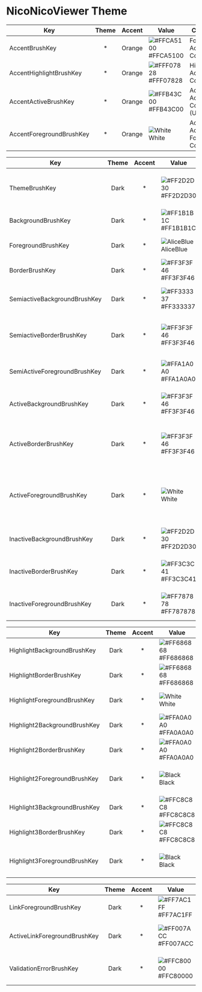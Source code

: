 ﻿# NicoNicoViewer Theme

|Key|Theme|Accent|Value|Comment|
|-|:-:|:-:|-|-|
|AccentBrushKey|*|Orange|![#FFCA5100](https://via.placeholder.com/15/CA5100/00000000?text=+) #FFCA5100|Foreground Accent Color|
|AccentHighlightBrushKey|*|Orange|![#FFF07828](https://via.placeholder.com/15/F07828/00000000?text=+) #FFF07828|Highlighted Accent Color|
|AccentActiveBrushKey|*|Orange|![#FFB43C00](https://via.placeholder.com/15/B43C00/00000000?text=+) #FFB43C00|Accent Active Color (Unused)|
|AccentForegroundBrushKey|*|Orange|![White](https://via.placeholder.com/15/FFFFFF/00000000?text=+) White|Accent Active Foreground Color|

|Key|Theme|Accent|Value|Comment|
|-|:-:|:-:|-|-|
|ThemeBrushKey|Dark|*|![#FF2D2D30](https://via.placeholder.com/15/2D2D30/00000000?text=+) #FF2D2D30|Theme Background Color (Main Background Color) |
|BackgroundBrushKey|Dark|*|![#FF1B1B1C](https://via.placeholder.com/15/1B1B1C/00000000?text=+) #FF1B1B1C|Control Background Color|
|ForegroundBrushKey|Dark|*|![AliceBlue](https://via.placeholder.com/15/F0F8FF/00000000?text=+) AliceBlue|Control Foreground Color|
|BorderBrushKey|Dark|*|![#FF3F3F46](https://via.placeholder.com/15/3F3F46/00000000?text=+) #FF3F3F46|Border Background Color|
|SemiactiveBackgroundBrushKey|Dark|*|![#FF333337](https://via.placeholder.com/15/333337/00000000?text=+) #FF333337|Minor Control Background Color|
|SemiactiveBorderBrushKey|Dark|*|![#FF3F3F46](https://via.placeholder.com/15/3F3F46/00000000?text=+) #FF3F3F46|Minor Control Border Background Color|
|SemiActiveForegroundBrushKey|Dark|*|![#FFA1A0A0](https://via.placeholder.com/15/A1A0A0/00000000?text=+) #FFA1A0A0|Minor Control Foreground Color|
|ActiveBackgroundBrushKey|Dark|*|![#FF3F3F46](https://via.placeholder.com/15/3F3F46/00000000?text=+) #FF3F3F46|Minor Control Foreground Color|
|ActiveBorderBrushKey|Dark|*|![#FF3F3F46](https://via.placeholder.com/15/3F3F46/00000000?text=+) #FF3F3F46|Active Control Border Color (MouseOver etc...)|
|ActiveForegroundBrushKey|Dark|*|![White](https://via.placeholder.com/15/FFFFFF/00000000?text=+) White|Active Control Foreground Color (Pressed Control etc...)|
|InactiveBackgroundBrushKey|Dark|*|![#FF2D2D30](https://via.placeholder.com/15/2D2D30/00000000?text=+) #FF2D2D30|InActive Control Background Color|
|InactiveBorderBrushKey|Dark|*|![#FF3C3C41](https://via.placeholder.com/15/3C3C41/00000000?text=+) #FF3C3C41|InActive Control Border Color|
|InactiveForegroundBrushKey|Dark|*|![#FF787878](https://via.placeholder.com/15/787878/00000000?text=+) #FF787878|InActive Control Foreground Color|

|Key|Theme|Accent|Value|Comment|
|-|:-:|:-:|-|-|
|HighlightBackgroundBrushKey|Dark|*|![#FF686868](https://via.placeholder.com/15/686868/00000000?text=+) #FF686868|Highlighted Background Color|
|HighlightBorderBrushKey|Dark|*|![#FF686868](https://via.placeholder.com/15/686868/00000000?text=+) #FF686868|Highlighted Border Color|
|HighlightForegroundBrushKey|Dark|*|![White](https://via.placeholder.com/15/FFFFFF/00000000?text=+) White|Highlighted Foreground Color|
|Highlight2BackgroundBrushKey|Dark|*|![#FFA0A0A0](https://via.placeholder.com/15/A0A0A0/00000000?text=+) #FFA0A0A0|Highlighted Background Color|
|Highlight2BorderBrushKey|Dark|*|![#FFA0A0A0](https://via.placeholder.com/15/A0A0A0/00000000?text=+) #FFA0A0A0|Highlighted Border Color|
|Highlight2ForegroundBrushKey|Dark|*|![Black](https://via.placeholder.com/15/000000/00000000?text=+) Black|Highlighted Foreground Color (Unused)|
|Highlight3BackgroundBrushKey|Dark|*|![#FFC8C8C8](https://via.placeholder.com/15/C8C8C8/00000000?text=+) #FFC8C8C8|Highlighted Background Color|
|Highlight3BorderBrushKey|Dark|*|![#FFC8C8C8](https://via.placeholder.com/15/C8C8C8/00000000?text=+) #FFC8C8C8|Highlighted Border Color|
|Highlight3ForegroundBrushKey|Dark|*|![Black](https://via.placeholder.com/15/000000/00000000?text=+) Black|Highlighted Foreground Color (Unused)|

|Key|Theme|Accent|Value|Comment|
|-|:-:|:-:|-|-|
|LinkForegroundBrushKey|Dark|*|![#FF7AC1FF](https://via.placeholder.com/15/7AC1FF/00000000?text=+) #FF7AC1FF|HyperLink Foreground Color|
|ActiveLinkForegroundBrushKey|Dark|*|![#FF007ACC](https://via.placeholder.com/15/007ACC/00000000?text=+) #FF007ACC|Active HyperLink Foreground Color|
|ValidationErrorBrushKey|Dark|*|![#FFC80000](https://via.placeholder.com/15/C80000/00000000?text=+) #FFC80000|Validation Error Foreground Color|
